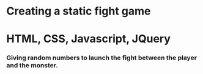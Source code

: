 # Creating a static fight game
# HTML, CSS, Javascript, JQuery

### Giving random numbers to launch the fight between the player and the monster.



